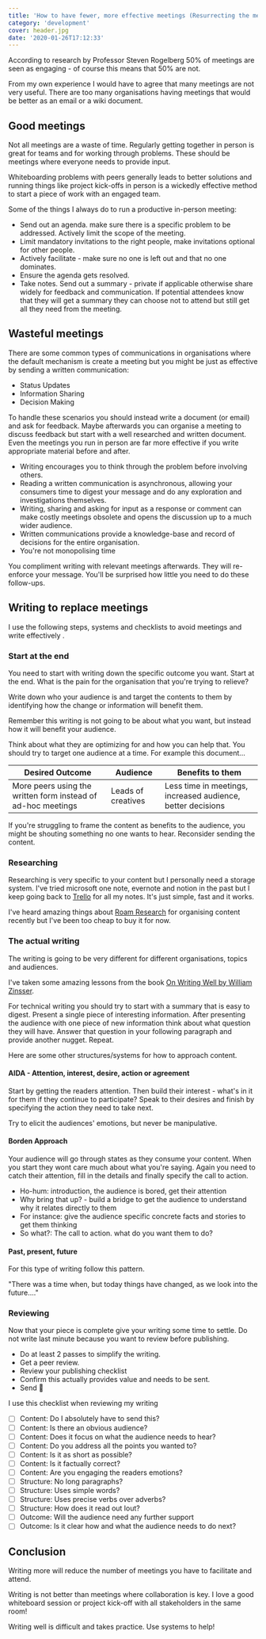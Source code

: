 ```yaml
---
title: 'How to have fewer, more effective meetings (Resurrecting the memo)'
category: 'development'
cover: header.jpg
date: '2020-01-26T17:12:33'
---
```


According to research by Professor Steven Rogelberg 50% of meetings are seen as engaging - of course this means that 50% are not.

From my own experience I would have to agree that many meetings are not very useful. There are too many organisations having meetings that would be better as an email or a wiki document.

<!-- end excerpt -->

## Good meetings

Not all meetings are a waste of time. Regularly getting together in person is great for teams and for working through problems. These should be meetings where everyone needs to provide input.

Whiteboarding problems with peers generally leads to better solutions and running things like project kick-offs in person is a wickedly effective method to start a piece of work with an engaged team.

Some of the things I always do to run a productive in-person meeting:

- Send out an agenda. make sure there is a specific problem to be addressed. Actively limit the scope of the meeting.
- Limit mandatory invitations to the right people, make invitations optional for other people.
- Actively facilitate - make sure no one is left out and that no one dominates.
- Ensure the agenda gets resolved.
- Take notes. Send out a summary - private if applicable otherwise share widely for feedback and communication. If potential attendees know that they will get a summary they can choose not to attend but still get all they need from the meeting.

## Wasteful meetings

There are some common types of communications in organisations where the default mechanism is create a meeting but you might be just as effective by sending a written communication:

- Status Updates
- Information Sharing
- Decision Making

To handle these scenarios you should instead write a document (or email) and ask for feedback. Maybe afterwards you can organise a meeting to discuss feedback but start with a well researched and written document. Even the meetings you run in person are far more effective if you write appropriate material before and after.

- Writing encourages you to think through the problem before involving others.
- Reading a written communication is asynchronous, allowing your consumers time to digest your message and do any exploration and investigations themselves.
- Writing, sharing and asking for input as a response or comment can make costly meetings obsolete and opens the discussion up to a much wider audience.
- Written communications provide a knowledge-base and record of decisions for the entire organisation.
- You're not monopolising time

You compliment writing with relevant meetings afterwards. They will re-enforce your message. You'll be surprised how little you need to do these follow-ups.

## Writing to replace meetings

I use the following steps, systems and checklists to avoid meetings and write effectively .

### Start at the end

You need to start with writing down the specific outcome you want. Start at the end. What is the pain for the organisation that you're trying to relieve?

Write down who your audience is and target the contents to them by identifying how the change or information will benefit them.

Remember this writing is not going to be about what you want, but instead how it will benefit your audience.

Think about what they are optimizing for and how you can help that. You should try to target one audience at a time. For example this document...

| Desired Outcome                                              | Audience           | Benefits to them                                            |
| ------------------------------------------------------------ | ------------------ | ----------------------------------------------------------- |
| More peers using the written form instead of ad-hoc meetings | Leads of creatives | Less time in meetings, increased audience, better decisions |

If you're struggling to frame the content as benefits to the audience, you might be shouting something no one wants to hear. Reconsider sending the content.

### Researching

Researching is very specific to your content but I personally need a storage system. I've tried microsoft one note, evernote and notion in the past but I keep going back to [Trello](https://trello.com/) for all my notes. It's just simple, fast and it works.

I've heard amazing things about [Roam Research](https://roamresearch.com/) for organising content recently but I've been too cheap to buy it for now.

### The actual writing

The writing is going to be very different for different organisations, topics and audiences.

I've taken some amazing lessons from the book [On Writing Well by William Zinsser](https://www.amazon.com/Writing-Well-Classic-Guide-Nonfiction/dp/0060891548).

For technical writing you should try to start with a summary that is easy to digest. Present a single piece of interesting information. After presenting the audience with one piece of new information think about what question they will have. Answer that question in your following paragraph and provide another nugget. Repeat.

Here are some other structures/systems for how to approach content.

#### AIDA - Attention, interest, desire, action or agreement

Start by getting the readers attention. Then build their interest - what's in it for them if they continue to participate? Speak to their desires and finish by specifying the action they need to take next.

Try to elicit the audiences' emotions, but never be manipulative.

#### Borden Approach

Your audience will go through states as they consume your content. When you start they wont care much about what you're saying. Again you need to catch their attention, fill in the details and finally specify the call to action.

- Ho-hum: introduction, the audience is bored, get their attention
- Why bring that up? - build a bridge to get the audience to understand why it relates directly to them
- For instance: give the audience specific concrete facts and stories to get them thinking
- So what?: The call to action. what do you want them to do?

#### Past, present, future

For this type of writing follow this pattern.

"There was a time when, but today things have changed, as we look into the future...."

### Reviewing

Now that your piece is complete give your writing some time to settle. Do not write last minute because you want to review before publishing.

- Do at least 2 passes to simplify the writing.
- Get a peer review.
- Review your publishing checklist
- Confirm this actually provides value and needs to be sent.
- Send 🚀

I use this checklist when reviewing my writing

- [ ] Content: Do I absolutely have to send this?
- [ ] Content: Is there an obvious audience?
- [ ] Content: Does it focus on what the audience needs to hear?
- [ ] Content: Do you address all the points you wanted to?
- [ ] Content: Is it as short as possible?
- [ ] Content: Is it factually correct?
- [ ] Content: Are you engaging the readers emotions?
- [ ] Structure: No long paragraphs?
- [ ] Structure: Uses simple words?
- [ ] Structure: Uses precise verbs over adverbs?
- [ ] Structure: How does it read out lout?
- [ ] Outcome: Will the audience need any further support
- [ ] Outcome: Is it clear how and what the audience needs to do next?

## Conclusion

Writing more will reduce the number of meetings you have to facilitate and attend.

Writing is not better than meetings where collaboration is key. I love a good whiteboard session or project kick-off with all stakeholders in the same room!

Writing well is difficult and takes practice. Use systems to help!
